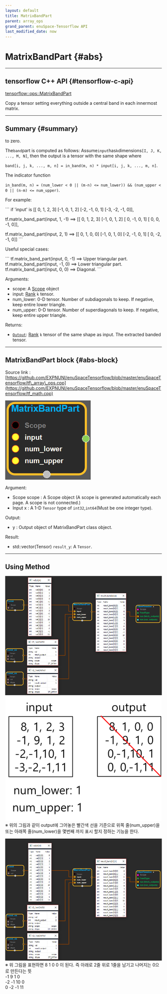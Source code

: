 ```yaml
--- 
layout: default 
title: MatrixBandPart 
parent: array_ops 
grand_parent: enuSpace-Tensorflow API 
last_modified_date: now 
--- 
```


# MatrixBandPart {#abs}

---

## tensorflow C++ API {#tensorflow-c-api}

[tensorflow::ops::MatrixBandPart](https://www.tensorflow.org/api_docs/cc/class/tensorflow/ops/matrix-band-part.html)

Copy a tensor setting everything outside a central band in each innermost matrix.

---

## Summary {#summary}

to zero.

The`band`part is computed as follows: Assume`input`has`k`dimensions`[I, J, K, ..., M, N]`, then the output is a tensor with the same shape where

`band[i, j, k, ..., m, n] = in_band(m, n) * input[i, j, k, ..., m, n]`.

The indicator function

`in_band(m, n) = (num_lower < 0 || (m-n) <= num_lower)) && (num_upper < 0 || (n-m) <= num_upper)`.

For example:

\`\`\` if 'input' is \[\[ 0, 1, 2, 3\] \[-1, 0, 1, 2\] \[-2, -1, 0, 1\] \[-3, -2, -1, 0\]\],

tf.matrix\_band\_part\(input, 1, -1\) ==&gt; \[\[ 0, 1, 2, 3\] \[-1, 0, 1, 2\] \[ 0, -1, 0, 1\] \[ 0, 0, -1, 0\]\],

tf.matrix\_band\_part\(input, 2, 1\) ==&gt; \[\[ 0, 1, 0, 0\] \[-1, 0, 1, 0\] \[-2, -1, 0, 1\] \[ 0, -2, -1, 0\]\] \`\`\`

Useful special cases:

\`\`\` tf.matrix\_band\_part\(input, 0, -1\) ==&gt; Upper triangular part. tf.matrix\_band\_part\(input, -1, 0\) ==&gt; Lower triangular part. tf.matrix\_band\_part\(input, 0, 0\) ==&gt; Diagonal. \`\`\`

Arguments:

* scope: A [Scope](https://www.tensorflow.org/api_docs/cc/class/tensorflow/scope.html#classtensorflow_1_1_scope) object 
* input: [Rank](https://www.tensorflow.org/api_docs/cc/class/tensorflow/ops/rank.html#classtensorflow_1_1ops_1_1_rank) `k` tensor.
* num\_lower: 0-D tensor. Number of subdiagonals to keep. If negative, keep entire lower triangle.
* num\_upper: 0-D tensor. Number of superdiagonals to keep. If negative, keep entire upper triangle.

Returns:

* [`Output`](https://www.tensorflow.org/api_docs/cc/class/tensorflow/output.html#classtensorflow_1_1_output): [Rank](https://www.tensorflow.org/api_docs/cc/class/tensorflow/ops/rank.html#classtensorflow_1_1ops_1_1_rank) `k` tensor of the same shape as input. The extracted banded tensor.

---

## MatrixBandPart block {#abs-block}

Source link :[https://github.com/EXPNUNI/enuSpaceTensorflow/blob/master/enuSpaceTensorflow/tf\_array\_ops.cpp](https://github.com/EXPNUNI/enuSpaceTensorflow/blob/master/enuSpaceTensorflow/tf_math.cpp)

![](../assets/array_ops/matrixbandpart1.png)

Argument:

* Scope scope : A Scope object \(A scope is generated automatically each page. A scope is not connected.\)
* Input x : A 1-D `Tensor` type of `int32`,`int64`\(Must be one integer type\).

Output:

* y : Output object of MatrixBandPart class object.

Result:

* std::vector\(Tensor\) `result_y`: A `Tensor`.

---

## Using Method

![](../assets/array_ops/matrixbandpartblock2.png)![](../assets/array_ops/matrix_band_part설명.png)  
※ 위의 그림과 같이 output에 그어놓은 빨간색 선을 기준으로 위쪽 줄\(num\_upper\)을 또는 아래쪽 줄\(num\_lower\)을 몇번째 까지 표시 할지 정하는 기능을 한다.

![](../assets/array_ops/matrixbandpart3.png)※ 위 그림을 표현하면  8   1   0   0  이 된다. 즉 아래로 2줄 위로 1줄을 남기고 나머지는 0으로 만든다는 뜻  
                                      -1  9   1   0  
                                      -2 -1  10  0  
                                       0 -2  -1  11

